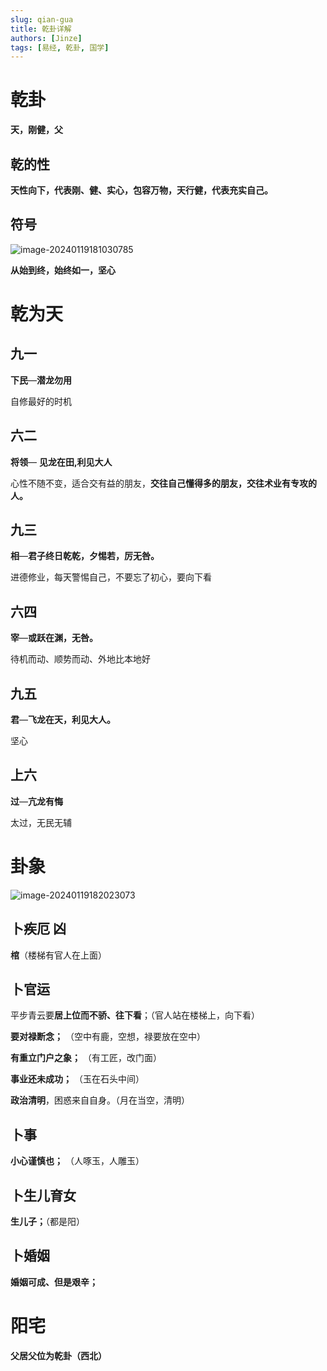 ```yaml
---
slug: qian-gua
title: 乾卦详解
authors: [Jinze]
tags: [易经, 乾卦, 国学]
---
```


# 乾卦
**天，刚健，父**
## 乾的性

**天性向下，代表刚、健、实心，包容万物，天行健，代表充实自己。**
<!-- truncate -->

## 符号

![image-20240119181030785](https://xujicheng.oss-cn-guangzhou.aliyuncs.com/jinze/image-20240119181030785.png)

**从始到终，始终如一，坚心**

# 乾为天

## 九一

**下民**—**潜龙勿用**

自修最好的时机

## 六二

**将领**— **见龙在田,利见大人**

心性不随不变，适合交有益的朋友，**交往自己懂得多的朋友，交往术业有专攻的人。**

## 九三

**相**—**君子终日乾乾，夕惕若，厉无咎。**

进德修业，每天警惕自己，不要忘了初心，要向下看

## 六四

**宰**—**或跃在渊，无咎。**

待机而动、顺势而动、外地比本地好

## 九五

**君**—**飞龙在天，利见大人。**

坚心

## 上六

**过**—**亢龙有悔**

太过，无民无辅

# 卦象

![image-20240119182023073](https://xujicheng.oss-cn-guangzhou.aliyuncs.com/jinze/image-20240119182023073.png)

## **卜疾厄**  **凶**

**棺**（楼梯有官人在上面）

## 卜官运

平步青云要**居上位而不骄、往下看**；（官人站在楼梯上，向下看）

**要对禄断念；** （空中有鹿，空想，禄要放在空中）

**有重立门户之象；**  （有工匠，改门面）

**事业还未成功；** （玉在石头中间）

**政治清明**，困惑来自自身。（月在当空，清明）

## 卜事

**小心谨慎也；** （人啄玉，人雕玉）

## 卜生儿育女

**生儿子；**（都是阳）

## 卜婚姻

**婚姻可成、但是艰辛；**

# 阳宅

**父居父位为乾卦（西北）**
